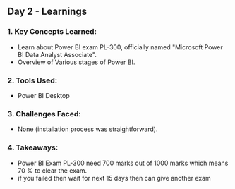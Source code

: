 ## Day 2 - Learnings

### 1. Key Concepts Learned:
- Learn about Power BI exam PL-300, officially named "Microsoft Power BI Data Analyst Associate".
- Overview of Various stages of Power BI.

### 2. Tools Used:
- Power BI Desktop

### 3. Challenges Faced:
- None (installation process was straightforward).

### 4. Takeaways:
- Power BI Exam PL-300 need 700 marks out of 1000 marks which means 70 % to clear the exam.
- if you failed then wait for next 15 days then can give another exam 
